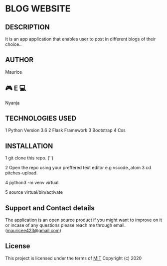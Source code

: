 # BLOG WEBSITE

## DESCRIPTION

It is an app application that enables user to post in different blogs of their choice..

## AUTHOR

Maurice <h2> 🎮 E 💻</h2> Nyanja

## TECHNOLOGIES USED

1 Python Version 3.6
2 Flask Framework
3 Bootstrap
4 Css

## INSTALLATION

1 git clone this repo. ('')

2 Open the repo using your preffered text
editor e.g vscode.,atom
3 cd pitches-upload.

4 python3 -m venv virtual.

5 source virtual/bin/activate

## Support and Contact details

The application is an open source product if you might want to improve on it or incase of any questions please reach me through email. (mauricee423@gmail.com)

## License

This project is licensed under the terms of
[MIT](https://choosealicense.com/licenses/mit/)
Copyright (c) 2020
